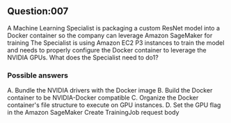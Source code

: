 ## Question:007
A Machine Learning Specialist is packaging a custom ResNet model into a Docker container so the company can leverage Amazon SageMaker for training The Specialist is using Amazon EC2 P3 instances to train the model and needs to properly configure the Docker container to leverage the NVIDIA GPUs.
What does the Specialist need to do1?

### Possible answers

A. Bundle the NVIDIA drivers with the Docker image
B. Build the Docker container to be NVIDIA-Docker compatible
C. Organize the Docker container's file structure to execute on GPU instances.
D. Set the GPU flag in the Amazon SageMaker Create TrainingJob request body